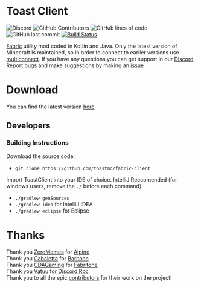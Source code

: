 
# Toast Client
![Discord](https://img.shields.io/discord/668416925671489547)
![GitHub Contributors](https://img.shields.io/github/contributors/toastmc/fabric-client)
![GitHub lines of code](https://tokei.rs/b1/github/toastmc/fabric-client)
![GitHub last commit](https://img.shields.io/github/last-commit/toastmc/fabric-client)
[![Build Status](https://jenkins.wnuke.dev/job/toast/job/fabric-client/job/1.16.3/badge/icon)](https://jenkins.wnuke.dev/job/toast/job/fabric-client/job/1.16.3/)
 
[Fabric](https://fabricmc.net) utility mod coded in Kotlin and Java. Only the latest version of Minecraft is maintained, so in order to connect to earlier versions use [multiconnect](https://github.com/Earthcomputer/multiconnect/releases). If you have any questions you can get support in our [Discord](https://discord.gg/gxyWEdG). Report bugs and make suggestions by making an [issue](https://github.com/toastmc/fabric-client/issues)

# Download
You can find the latest version [here](https://jenkins.wnuke.dev/job/toast/job/fabric-client/job/1.16.3/)

## Developers

### Building Instructions
 
Download the source code:
 - `git clone https://github.com/toastmc/fabric-client`

Import ToastClient into your IDE of choice. IntelliJ Reccomended (for windows users, remove the `./` before each command).
- `./gradlew genSources`
- `./gradlew idea` for IntelliJ IDEA
- `./gradlew eclipse` for Eclipse

# Thanks  
Thank you [ZeroMemes](https://github.com/ZeroMemes) for [Alpine](https://github.com/ZeroMemes/Alpine)  
Thank you [Cabaletta](https://github.com/cabaletta) for [Baritone](https://github.com/cabaletta/baritone)  
Thank you [CDAGaming](https://gitlab.com/CDAGaming) for [Fabritone](https://gitlab.com/CDAGaming/fabritone)  
Thank you [Vatuu](https://github.com/Vatuu) for [Discord Rpc](https://github.com/Vatuu/discord-rpc)    
Thank you to all the epic [contributors](https://github.com/RemainingToast/ToastClient/graphs/contributors) for their work on the project!
